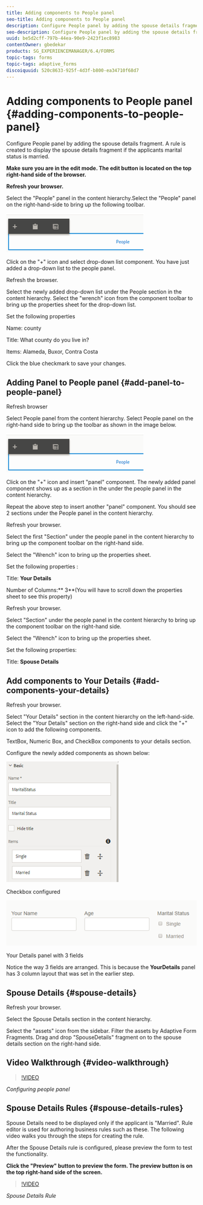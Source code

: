 ```yaml
---
title: Adding components to People panel
seo-title: Adding components to People panel
description: Configure People panel by adding the spouse details fragment. A rule is created to display the spouse details fragment if the applicants marital status is married.
seo-description: Configure People panel by adding the spouse details fragment. A rule is created to display the spouse details fragment if the applicants marital status is married.
uuid: be5d2cff-797b-44ea-90e9-2423f1ec8983
contentOwner: gbedekar
products: SG_EXPERIENCEMANAGER/6.4/FORMS
topic-tags: forms
topic-tags: adaptive_forms
discoiquuid: 520c8633-925f-4d3f-b800-ea34710f68d7
---
```


# Adding components to People panel {#adding-components-to-people-panel}

Configure People panel by adding the spouse details fragment. A rule is created to display the spouse details fragment if the applicants marital status is married.


**Make sure you are in the edit mode. The edit button is located on the top right-hand side of the browser.**

**Refresh your browser.**

Select the "People" panel in the content hierarchy.Select the "People" panel on the right-hand-side to bring up the following toolbar.

![peoplepanel](assets/addingcomponentstopeoplepanel.png)

Click on the "+" icon and select drop-down list component. You have just added a drop-down list to the people panel.

Refresh the browser.

Select the newly added drop-down list under the People section in the content hierarchy. Select the "wrench" icon from the component toolbar to bring up the properties sheet for the drop-down list.

Set the following properties

Name: county

Title: What county do you live in?

Items: Alameda, Buxor, Contra Costa

Click the blue checkmark to save your changes.

## Adding Panel to People panel {#add-panel-to-people-panel}

Refresh browser

Select People panel from the content hierarchy. Select People panel on the right-hand side to bring up the toolbar as shown in the image below.

![](assets/addingcomponentstopeoplepanel-1.png)

Click on the "+" icon and insert "panel" component. The newly added panel component shows up as a section in the under the people panel in the content hierarchy.

Repeat the above step to insert another "panel" component. You should see 2 sections under the People panel in the content hierarchy.

Refresh your browser.

Select the first "Section" under the people panel in the content hierarchy to bring up the component toolbar on the right-hand side.

Select the "Wrench" icon to bring up the properties sheet.

Set the following properties :

Title: **Your Details**

Number of Columns:** 3**(You will have to scroll down the properties sheet to see this property)

Refresh your browser.

Select "Section" under the people panel in the content hierarchy to bring up the component toolbar on the right-hand side.

Select the "Wrench" icon to bring up the properties sheet.

Set the following properties:

Title: **Spouse Details**

## Add components to Your Details  {#add-components-your-details}

Refresh your browser.

Select "Your Details" section in the content hierarchy on the left-hand-side. Select the "Your Details" section on the right-hand side and click the "+" icon to add the following components.

TextBox, Numeric Box, and CheckBox components to your details section.

Configure the newly added components as shown below:

![maritalstatus](assets/checkboxproperties.png)

Checkbox configured

![yourdetailspanel](assets/yourdetailspanel.png)

Your Details panel with 3 fields

Notice the way 3 fields are arranged. This is because the **YourDetails** panel has 3 column layout that was set in the earlier step.

## Spouse Details {#spouse-details}

Refresh your browser.

Select the Spouse Details section in the content hierarchy.

Select the "assets" icon from the sidebar. Filter the assets by Adaptive Form Fragments. Drag and drop "SpouseDetails" fragment on to the spouse details section on the right-hand side.

## Video Walkthrough {#video-walkthrough}

>[!VIDEO](https://video.tv.adobe.com/v/22193?quality=9)

*Configuring people panel*

## Spouse Details Rules {#spouse-details-rules}

Spouse Details need to be displayed only if the applicant is "Married". Rule editor is used for authoring business rules such as these. The following video walks you through the steps for creating the rule.

After the Spouse Details rule is configured, please preview the form to test the functionality.

**Click the "Preview" button to preview the form. The preview button is on the top right-hand side of the screen.**

>[!VIDEO](https://video.tv.adobe.com/v/22195?quality=9)

*Spouse Details Rule*

